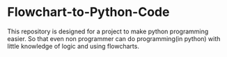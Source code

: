 # Flowchart-to-Python-Code
This repository is designed for a project to make python programming easier. So that even non programmer can do programming(in python) with little knowledge of logic and using flowcharts.
